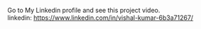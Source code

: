 Go to My Linkedin profile and see this project video.<br>
linkedin: https://www.linkedin.com/in/vishal-kumar-6b3a71267/
